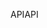 <span data-ttu-id="452f6-101">API</span><span class="sxs-lookup"><span data-stu-id="452f6-101">API</span></span>